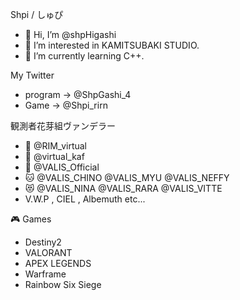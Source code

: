 Shpi / しゅぴ
- 👋 Hi, I’m @shpHigashi
- 👀 I’m interested in KAMITSUBAKI STUDIO.
- 🌱 I’m currently learning C++.

 My Twitter
- program -> @ShpGashi_4
- Game -> @Shpi_rirn

 観測者花芽組ヴァンデラー
- 💙 @RIM_virtual
- 💖 @virtual_kaf
- 🎪 @VALIS_Official
- 🐱 @VALIS_CHINO @VALIS_MYU @VALIS_NEFFY
- 😻 @VALIS_NINA @VALIS_RARA @VALIS_VITTE
- V.W.P , CIEL , Albemuth  etc...

 🎮 Games
- Destiny2
- VALORANT
- APEX LEGENDS
- Warframe
- Rainbow Six Siege

<!---
shpHigashi/shpHigashi is a ✨ special ✨ repository because its `README.md` (this file) appears on your GitHub profile.
You can click the Preview link to take a look at your changes.
--->
